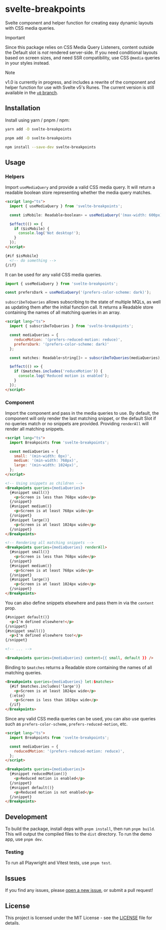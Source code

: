 # svelte-breakpoints
Svelte component and helper function for creating easy dynamic layouts with CSS media queries.

> [!Important]
> Since this package relies on CSS Media Query Listeners, content outside the Default slot is *not* rendered server-side. If you need conditional layouts based on screen sizes, and need SSR compatibility, use CSS `@media` queries in your styles instead.

> [!Note]
> v1.0 is currently in progress, and includes a rewrite of the component and helper function for use with Svelte v5's Runes. The current version is still available in the [`v0` branch](https://github.com/kiosion/svelte-breakpoints/tree/v0).

## Installation
Install using yarn / pnpm / npm:

```bash
yarn add -D svelte-breakpoints
```
```bash
pnpm add -D svelte-breakpoints
```
```bash
npm install --save-dev svelte-breakpoints
```

## Usage
### Helpers
Import `useMediaQuery` and provide a valid CSS media query. It will return a readable boolean store representing whether the media query matches.

```html
<script lang="ts">
  import { useMediaQuery } from 'svelte-breakpoints';

  const isMobile: Readable<boolean> = useMediaQuery('(max-width: 600px)');

  $effect(() => {
    if ($isMobile) {
      console.log('Not desktop!');
    }
  });
</script>

{#if $isMobile}
  <!-- do something -->
{/if}
```

It can be used for any valid CSS media queries.

```ts
import { useMediaQuery } from 'svelte-breakpoints';

const prefersDark = useMediaQuery('(prefers-color-scheme: dark)');
```

`subscribeToQueries` allows subscribing to the state of multiple MQLs, as well as updating them after the initial function call. It returns a Readable store containing the names of all matching queries in an array.

```html
<script lang="ts">
  import { subscribeToQueries } from 'svelte-breakpoints';

  const mediaQueries = {
    reduceMotion: '(prefers-reduced-motion: reduce)',
    prefersDark: '(prefers-color-scheme: dark)'
  };

  const matches: Readable<string[]> = subscribeToQueries(mediaQueries);

  $effect(() => {
    if ($matches.includes('reduceMotion')) {
      console.log('Reduced motion is enabled');
    }
  });
</script>
```

### Component
Import the component and pass in the media queries to use. By default, the component will only render the last matching snippet, or the default Slot if no queries match or no snippets are provided. Providing `renderAll` will render all matching snippets.

```html
<script lang="ts">
  import Breakpoints from 'svelte-breakpoints';

  const mediaQueries = {
    small: '(min-width: 0px)',
    medium: '(min-width: 768px)',
    large: '(min-width: 1024px)',
  };
</script>

<!-- Using snippets as children -->
<Breakpoints queries={mediaQueries}>
  {#snippet small()}
    <p>Screen is less than 768px wide</p>
  {/snippet}
  {#snippet medium()}
    <p>Screen is at least 768px wide</p>
  {/snippet}
  {#snippet large()}
    <p>Screen is at least 1024px wide</p>
  {/snippet}
</Breakpoints>

<!-- Rendering all matching snippets -->
<Breakpoints queries={mediaQueries} renderAll>
  {#snippet small()}
    <p>Screen is less than 768px wide</p>
  {/snippet}
  {#snippet medium()}
    <p>Screen is at least 768px wide</p>
  {/snippet}
  {#snippet large()}
    <p>Screen is at least 1024px wide</p>
  {/snippet}
</Breakpoints>
```

You can also define snippets elsewhere and pass them in via the `content` prop.

```html
{#snippet default()}
  <p>I'm defined elsewhere!</p>
{/snippet}
{#snippet small()}
  <p>I'm defined elsewhere too!</p>
{/snippet}

<!-- ... -->

<Breakpoints queries={mediaQueries} content={{ small, default }} />
```

Binding to `$matches` returns a Readable store containing the names of all matching queries.

```html
<Breakpoints queries={mediaQueries} let:$matches>
  {#if $matches.includes('large')}
    <p>Screen is at least 1024px wide</p>
  {:else}
    <p>Screen is less than 1024px wide</p>
  {/if}
</Breakpoints>
```

Since any valid CSS media queries can be used, you can also use queries such as `prefers-color-scheme`, `prefers-reduced-motion`, etc.

```html
<script lang="ts">
  import Breakpoints from 'svelte-breakpoints';

  const mediaQueries = {
    reducedMotion: '(prefers-reduced-motion: reduce)',
  };
</script>

<Breakpoints queries={mediaQueries}>
  {#snippet reducedMotion()}
    <p>Reduced motion is enabled</p>
  {/snippet}
  {#snippet default()}
    <p>Reduced motion is not enabled</p>
  {/snippet}
</Breakpoints>
```

## Development
To build the package, install deps with `pnpm install`, then run `pnpm build`. This will output the compiled files to the `dist` directory. To run the demo app, use `pnpm dev`.

### Testing
To run all Playwright and Vitest tests, use `pnpm test`.

## Issues
If you find any issues, please [open a new issue](https://github.com/kiosion/svelte-breakpoints/issues/new), or submit a pull request!

## License
This project is licensed under the MIT License - see the [LICENSE](LICENSE) file for details.
